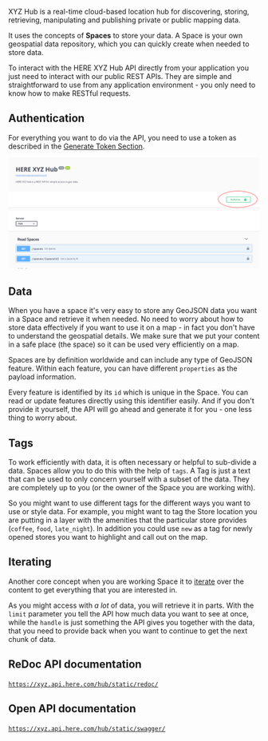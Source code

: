 XYZ Hub is a real-time cloud-based location hub for discovering, storing, retrieving, manipulating and publishing private or public mapping data.

It uses the concepts of **Spaces** to store your data. A Space is your own geospatial
data repository, which you can quickly create when needed to store data.

To interact with the HERE XYZ Hub API directly from your application you just need to interact with our public REST APIs. They are simple and straightforward to use from any application environment - you only need to know how to make RESTful requests.

## Authentication

For everything you want to do via the API, you need to use a token as described in the
[Generate Token Section](getting-token.md).

[![API](../assets/images/api-auth.png)](../assets/images/api-auth.png)


## Data

When you have a space it's very easy to store any GeoJSON data you want in a Space and retrieve it when needed.
No need to worry about how to store data effectively if you want to use it on a map - in fact
you don't have to understand the geospatial details. We make sure that we put your content in a
safe place (the space) so it can be used very efficiently on a map.

Spaces are by definition worldwide and can include any type of GeoJSON feature. Within
each feature, you can have different `properties` as the payload information.

Every feature is identified by its `id` which is unique in the Space. You can read or update
features directly using this identifier easily. And if you don't provide it yourself, the
API will go ahead and generate it for you - one less thing to worry about.

## Tags

To work efficiently with data, it is often necessary or helpful to sub-divide a data. Spaces
allow you to do this with the help of `tags`. A Tag is just a text that can be used to only
concern yourself with a subset of the data. They are completely up to you (or the owner of the
Space you are working with).

So you might want to use different tags for the different ways you want to use or style data.
For example, you might want to tag the Store location you are putting in a layer with the
amenities that the particular store provides (`coffee`, `food`, `late_night`). In addition
you could use `new` as a tag for newly opened stores you want to highlight and call out on
the map.

## Iterating

Another core concept when you are working Space it to [iterate](https://xyz.api.here.com/hub/static/redoc/#operation/iterateFeatures) over the content to get everything that you are interested in.

As you might access with *a lot* of data, you will retrieve it in parts. With the `limit` parameter
you tell the API how much data you want to see at once, while the `handle` is just something the
API gives you together with the data, that you need to provide back when you want to continue to
get the next chunk of data.

## ReDoc API documentation
[`https://xyz.api.here.com/hub/static/redoc/`](https://xyz.api.here.com/hub/static/redoc/)


## Open API documentation
[`https://xyz.api.here.com/hub/static/swagger/`](https://xyz.api.here.com/hub/static/swagger/)
